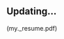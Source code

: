 
## Updating...


<!-- {
    "_id": "667533cae7a28cf8cbabae7c",
    "username": "Long Tran",
    "email": "longtran@gmail.com",
    "isAdmin": false,
    "isAgent": false,
    "skills": [
        "Flutter",
        "Swift",
        "Firebase",
        "Java",
        "NodeJS",
        "Python"
    ],
    "avatar": "https://bit.ly/4cWua0j",
    "bio": "My name is Long Tran. I am a software engineer. I have been working in the software industry for 5 years. I have experience in developing mobile applications using Flutter, Swift, and Java. I also have experience in developing web applications using NodeJS and Python. I am passionate about technology and always eager to learn new things.",
    "location": "Ho Chi Minh City, Vietnam",
    "resumeFileName": "",
    "socialList": []
} -->


(my._resume.pdf)